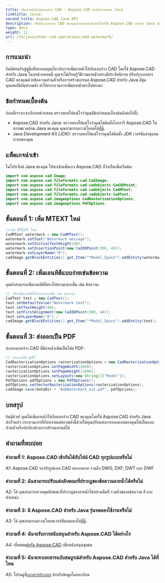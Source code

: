 ```yaml
---
title: เพิ่มลายน้ำให้กับแบบร่าง CAD - Aspose.CAD สำหรับการสอน Java
linktitle: ใส่ลายน้ำ
second_title: Aspose.CAD Java API
description: ปรับปรุงภาพวาด CAD ของคุณด้วยลายน้ำส่วนตัวโดยใช้ Aspose.CAD สำหรับ Java ปฏิบัติตามคำแนะนำทีละขั้นตอนของเราเพื่อการบูรณาการที่ราบรื่น
type: docs
weight: 12
url: /th/java/other-cad-operations/add-watermark/
---
```

## การแนะนำ

ยินดีต้อนรับสู่คู่มือที่ครอบคลุมเกี่ยวกับการเพิ่มลายน้ำให้กับแบบร่าง CAD โดยใช้ Aspose.CAD สำหรับ Java ในบทช่วยสอนนี้ คุณจะได้เรียนรู้วิธีรวมลายน้ำอย่างมีประสิทธิภาพ ปรับปรุงเอกสาร CAD ของคุณด้วยข้อความส่วนตัวหรือการสร้างแบรนด์ Aspose.CAD สำหรับ Java มีชุดคุณสมบัติอันทรงพลัง ทำให้กระบวนการเพิ่มลายน้ำตรงไปตรงมา

## ข้อกำหนดเบื้องต้น

ก่อนที่เราจะเจาะลึกบทช่วยสอน ตรวจสอบให้แน่ใจว่าคุณมีข้อกำหนดเบื้องต้นดังต่อไปนี้:

-  Aspose.CAD สำหรับ Java: ตรวจสอบให้แน่ใจว่าคุณได้ติดตั้งไลบรารี Aspose.CAD ในสภาพแวดล้อม Java ของคุณ คุณสามารถดาวน์โหลดได้[ที่นี่](https://releases.aspose.com/cad/java/).
- Java Development Kit (JDK): ตรวจสอบให้แน่ใจว่าคุณได้ติดตั้ง JDK เวอร์ชันล่าสุดบนระบบของคุณ

## แพ็คเกจนำเข้า

ในโปรเจ็กต์ Java ของคุณ ให้นำเข้าแพ็คเกจ Aspose.CAD ที่จำเป็นเพื่อเริ่มต้น:

```java
import com.aspose.cad.Image;
import com.aspose.cad.fileformats.cad.CadImage;
import com.aspose.cad.fileformats.cad.cadobjects.Cad3DPoint;
import com.aspose.cad.fileformats.cad.cadobjects.CadMText;
import com.aspose.cad.fileformats.cad.cadobjects.CadText;
import com.aspose.cad.imageoptions.CadRasterizationOptions;
import com.aspose.cad.imageoptions.PdfOptions;
```

## ขั้นตอนที่ 1: เพิ่ม MTEXT ใหม่

```java
//เพิ่ม MTEXT ใหม่
CadMText watermark = new CadMText();
watermark.setText("Watermark message");
watermark.setInitialTextHeight(40);
watermark.setInsertionPoint(new Cad3DPoint(300, 40));
watermark.setLayerName("0");
cadImage.getBlockEntities().get_Item("*Model_Space").addEntity(watermark);
```

## ขั้นตอนที่ 2: เพิ่มเอนทิตีแบบง่ายเช่นข้อความ

คุณยังสามารถเพิ่มเอนทิตีที่ตรงไปตรงมามากขึ้น เช่น ข้อความ:

```java
// หรือเพิ่มเอนทิตีที่เรียบง่ายมากขึ้น เช่น ข้อความ
CadText text = new CadText();
text.setDefaultValue("Watermark text");
text.setTextHeight(40);
text.setFirstAlignment(new Cad3DPoint(300, 40));
text.setLayerName("0") ;
cadImage.getBlockEntities().get_Item("*Model_Space").addEntity(text);
```

## ขั้นตอนที่ 3: ส่งออกเป็น PDF

ส่งออกแบบร่าง CAD ที่มีลายน้ำเพิ่มเป็นไฟล์ PDF:

```java
// ส่งออกเป็น pdf
CadRasterizationOptions rasterizationOptions = new CadRasterizationOptions();
rasterizationOptions.setPageWidth(1600);
rasterizationOptions.setPageHeight(1600);
rasterizationOptions.setLayouts(new String[]{"Model"});
PdfOptions pdfOptions = new PdfOptions();
pdfOptions.setVectorRasterizationOptions(rasterizationOptions);
cadImage.save(dataDir + "AddWatermark_out.pdf", pdfOptions);

```

## บทสรุป

ยินดีด้วย! คุณได้เพิ่มลายน้ำให้กับแบบร่าง CAD ของคุณโดยใช้ Aspose.CAD สำหรับ Java สำเร็จแล้ว กระบวนการที่เรียบง่ายแต่ทรงพลังนี้ช่วยให้คุณปรับแต่งการออกแบบของคุณให้เป็นแบบส่วนตัวหรือปกป้องด้วยการสร้างแบรนด์ได้

## คำถามที่พบบ่อย

### คำถามที่ 1: Aspose.CAD เข้ากันได้กับไฟล์ CAD ทุกรูปแบบหรือไม่

A1: Aspose.CAD รองรับรูปแบบ CAD หลากหลาย รวมถึง DWG, DXF, DWT และ DWF

### คำถามที่ 2: ฉันสามารถปรับแต่งลักษณะที่ปรากฏของข้อความลายน้ำได้หรือไม่

A2: ได้ คุณสามารถควบคุมลักษณะที่ปรากฏของลายน้ำได้อย่างเต็มที่ รวมถึงขนาดข้อความ สี และตำแหน่ง

### คำถามที่ 3: มี Aspose.CAD สำหรับ Java รุ่นทดลองใช้งานหรือไม่

 A3: ได้ คุณสามารถดาวน์โหลดเวอร์ชันทดลองได้[ที่นี่](https://releases.aspose.com/).

### คำถามที่ 4: ฉันจะรับการสนับสนุนสำหรับ Aspose.CAD ได้อย่างไร

 A4: เยี่ยมชม[ฟอรั่ม Aspose.CAD](https://forum.aspose.com/c/cad/19) เพื่อสนับสนุนชุมชน

### คำถามที่ 5: ฉันจะหาเอกสารฉบับสมบูรณ์สำหรับ Aspose.CAD สำหรับ Java ได้ที่ไหน

 A5: โปรดดูที่[เอกสารประกอบ](https://reference.aspose.com/cad/java/) สำหรับข้อมูลโดยละเอียด